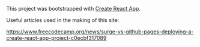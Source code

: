 This project was bootstrapped with [Create React App](https://github.com/facebook/create-react-app).

Useful articles used in the making of this site:

https://www.freecodecamp.org/news/surge-vs-github-pages-deploying-a-create-react-app-project-c0ecbf317089


